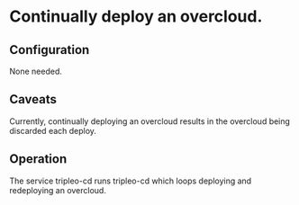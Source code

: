 # Continually deploy an overcloud.

## Configuration

None needed.

## Caveats

Currently, continually deploying an overcloud results in the overcloud being
discarded each deploy.

## Operation

The service tripleo-cd runs tripleo-cd which loops deploying and redeploying an
overcloud.
